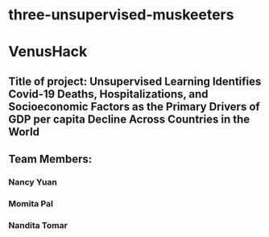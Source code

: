 # three-unsupervised-muskeeters 

# VenusHack

## Title of project: Unsupervised Learning Identifies Covid-19 Deaths, Hospitalizations, and Socioeconomic Factors as the Primary Drivers of GDP per capita Decline Across Countries in the World

## Team Members:
### Nancy Yuan
### Momita Pal
### Nandita Tomar
